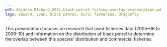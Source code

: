 ```yaml
---
pdf: Abraham_RIchard_2011_black-petrel-fishing-overlay-presentation.pdf
tags: edward, yvan, black petrel, bird, fisheries, dragonfly
---
```

This presentation focuses on research that used fisheries data (2005–06 to 2009–10) and information on the distribution of black petrel to determine the overlap between this species' distribution and commercial fisheries.

